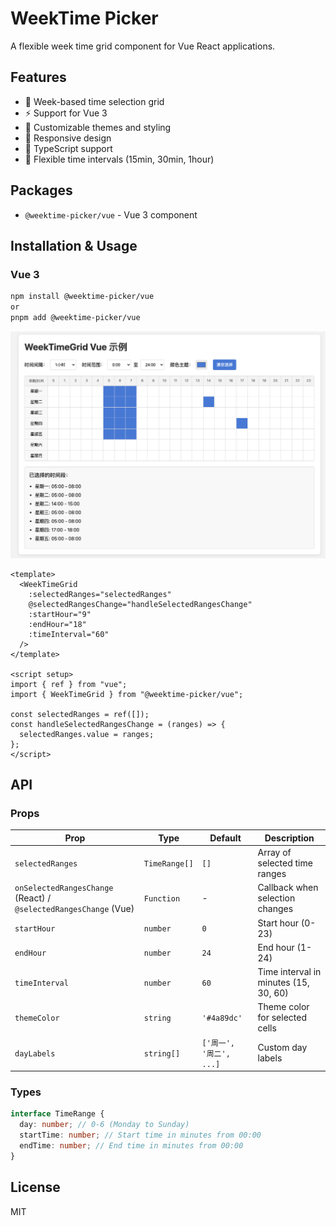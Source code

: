 # WeekTime Picker

A flexible week time grid component for Vue React applications.

## Features

- 📅 Week-based time selection grid
- ⚡ Support for Vue 3
- 🎨 Customizable themes and styling
- 📱 Responsive design
- 🔧 TypeScript support
- 🎯 Flexible time intervals (15min, 30min, 1hour)

## Packages

- `@weektime-picker/vue` - Vue 3 component

## Installation & Usage

### Vue 3

```bash
npm install @weektime-picker/vue
or
pnpm add @weektime-picker/vue

```

![vue示例](https://github.com/ShamProfessor/week-time-picker/blob/main/images/vue.png)

```vue
<template>
  <WeekTimeGrid
    :selectedRanges="selectedRanges"
    @selectedRangesChange="handleSelectedRangesChange"
    :startHour="9"
    :endHour="18"
    :timeInterval="60"
  />
</template>

<script setup>
import { ref } from "vue";
import { WeekTimeGrid } from "@weektime-picker/vue";

const selectedRanges = ref([]);
const handleSelectedRangesChange = (ranges) => {
  selectedRanges.value = ranges;
};
</script>
```

## API

### Props

| Prop                                                             | Type          | Default                 | Description                           |
| ---------------------------------------------------------------- | ------------- | ----------------------- | ------------------------------------- |
| `selectedRanges`                                                 | `TimeRange[]` | `[]`                    | Array of selected time ranges         |
| `onSelectedRangesChange` (React) / `@selectedRangesChange` (Vue) | `Function`    | -                       | Callback when selection changes       |
| `startHour`                                                      | `number`      | `0`                     | Start hour (0-23)                     |
| `endHour`                                                        | `number`      | `24`                    | End hour (1-24)                       |
| `timeInterval`                                                   | `number`      | `60`                    | Time interval in minutes (15, 30, 60) |
| `themeColor`                                                     | `string`      | `'#4a89dc'`             | Theme color for selected cells        |
| `dayLabels`                                                      | `string[]`    | `['周一', '周二', ...]` | Custom day labels                     |

### Types

```typescript
interface TimeRange {
  day: number; // 0-6 (Monday to Sunday)
  startTime: number; // Start time in minutes from 00:00
  endTime: number; // End time in minutes from 00:00
}
```

## License

MIT
